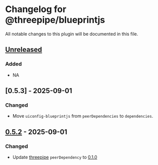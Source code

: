 # Changelog for @threepipe/blueprintjs

All notable changes to this plugin will be documented in this file.

[//]: # (The format is based on [Keep a Changelog]&#40;https://keepachangelog.com/en/1.1.0/&#41;, and this project adheres to [Semantic Versioning]&#40;https://semver.org/spec/v2.0.0.html&#41;.)

## [Unreleased]

### Added

- NA

## [0.5.3] - 2025-09-01

### Changed

- Move `uiconfig-blueprintjs` from `peerDependencies` to `dependencies`.

## [0.5.2] - 2025-09-01

### Changed

- Update [threepipe](https://threepipe.org/) `peerDependency` to [0.1.0](https://github.com/repalash/threepipe/releases/tag/v0.1.0)

[unreleased]: https://github.com/repalash/threepipe/tree/dev/plugins/blueprintjs
[0.5.2]: https://github.com/repalash/threepipe/releases/tag/@threepipe/plugin-blueprintjs-v0.5.2
